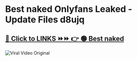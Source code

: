 
 # Best naked Onlyfans Leaked - Update Files d8ujq

## <h2><a href="https://clipsfans.com/Best_naked&ref=git">🔗 Click to LINKS ⏩⏩ 👉 🟢 Best naked </a></h2>

<a href="https://clipsfans.com/Best_naked&ref=git" rel="nofollow" data-target="animated-image.originalLink"><img src="https://i.ibb.co.com/xMMVF88/686577567.gif" alt="Viral Video Original" style="max-width: 100%; display: inline-block;" data-target="animated-image.originalImage"></a>

